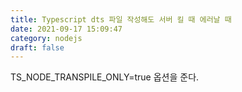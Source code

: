 ```yaml
---
title: Typescript dts 파일 작성해도 서버 킬 때 에러날 때
date: 2021-09-17 15:09:47
category: nodejs
draft: false
---
```


TS_NODE_TRANSPILE_ONLY=true 옵션을 준다.

